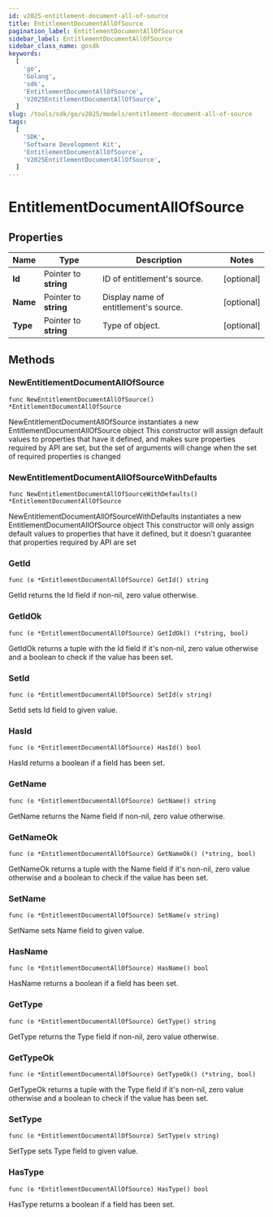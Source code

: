 ```yaml
---
id: v2025-entitlement-document-all-of-source
title: EntitlementDocumentAllOfSource
pagination_label: EntitlementDocumentAllOfSource
sidebar_label: EntitlementDocumentAllOfSource
sidebar_class_name: gosdk
keywords:
  [
    'go',
    'Golang',
    'sdk',
    'EntitlementDocumentAllOfSource',
    'V2025EntitlementDocumentAllOfSource',
  ]
slug: /tools/sdk/go/v2025/models/entitlement-document-all-of-source
tags:
  [
    'SDK',
    'Software Development Kit',
    'EntitlementDocumentAllOfSource',
    'V2025EntitlementDocumentAllOfSource',
  ]
---
```


# EntitlementDocumentAllOfSource

## Properties

| Name | Type | Description | Notes |
| --- | --- | --- | --- |
| **Id** | Pointer to **string** | ID of entitlement's source. | [optional] |
| **Name** | Pointer to **string** | Display name of entitlement's source. | [optional] |
| **Type** | Pointer to **string** | Type of object. | [optional] |

## Methods

### NewEntitlementDocumentAllOfSource

`func NewEntitlementDocumentAllOfSource() *EntitlementDocumentAllOfSource`

NewEntitlementDocumentAllOfSource instantiates a new EntitlementDocumentAllOfSource object This constructor will assign default values to properties that have it defined, and makes sure properties required by API are set, but the set of arguments will change when the set of required properties is changed

### NewEntitlementDocumentAllOfSourceWithDefaults

`func NewEntitlementDocumentAllOfSourceWithDefaults() *EntitlementDocumentAllOfSource`

NewEntitlementDocumentAllOfSourceWithDefaults instantiates a new EntitlementDocumentAllOfSource object This constructor will only assign default values to properties that have it defined, but it doesn't guarantee that properties required by API are set

### GetId

`func (o *EntitlementDocumentAllOfSource) GetId() string`

GetId returns the Id field if non-nil, zero value otherwise.

### GetIdOk

`func (o *EntitlementDocumentAllOfSource) GetIdOk() (*string, bool)`

GetIdOk returns a tuple with the Id field if it's non-nil, zero value otherwise and a boolean to check if the value has been set.

### SetId

`func (o *EntitlementDocumentAllOfSource) SetId(v string)`

SetId sets Id field to given value.

### HasId

`func (o *EntitlementDocumentAllOfSource) HasId() bool`

HasId returns a boolean if a field has been set.

### GetName

`func (o *EntitlementDocumentAllOfSource) GetName() string`

GetName returns the Name field if non-nil, zero value otherwise.

### GetNameOk

`func (o *EntitlementDocumentAllOfSource) GetNameOk() (*string, bool)`

GetNameOk returns a tuple with the Name field if it's non-nil, zero value otherwise and a boolean to check if the value has been set.

### SetName

`func (o *EntitlementDocumentAllOfSource) SetName(v string)`

SetName sets Name field to given value.

### HasName

`func (o *EntitlementDocumentAllOfSource) HasName() bool`

HasName returns a boolean if a field has been set.

### GetType

`func (o *EntitlementDocumentAllOfSource) GetType() string`

GetType returns the Type field if non-nil, zero value otherwise.

### GetTypeOk

`func (o *EntitlementDocumentAllOfSource) GetTypeOk() (*string, bool)`

GetTypeOk returns a tuple with the Type field if it's non-nil, zero value otherwise and a boolean to check if the value has been set.

### SetType

`func (o *EntitlementDocumentAllOfSource) SetType(v string)`

SetType sets Type field to given value.

### HasType

`func (o *EntitlementDocumentAllOfSource) HasType() bool`

HasType returns a boolean if a field has been set.
